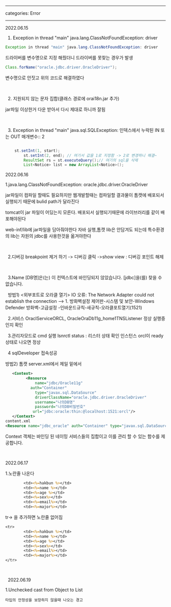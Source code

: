 ﻿---

categories: Error

---


2022.06.15

1. Exception in thread "main" java.lang.ClassNotFoundException: driver

```java
Exception in thread "main" java.lang.ClassNotFoundException: driver

```
드라이버를 변수명으로 지정 해줬더니 드라이버를 못찾는 경우가 발생
``` java
Class.forName("oracle.jdbc.driver.OracleDriver"); 
```
변수명으로 안짓고 위의 코드로 해결하였다

&nbsp;
&nbsp;

&nbsp;
2. 지원되지 않는 문자 집합(클래스 경로에 orai18n.jar 추가)

jar파일 이상한거 다운 받아서 다시 제대로 하니까 잘됨

&nbsp;
&nbsp;

&nbsp;
3. Exception in thread "main" java.sql.SQLException: 인덱스에서 누락된 IN 또는 OUT 매개변수:: 2

```java

	st.setInt(1, start);
		st.setInt(2, end); // 여기서 값을 1로 지정함 -> 2로 변경하니 해결~
 		ResultSet rs = st.executeQuery();// 여기의 sql을 삭제		
		List<Notice> list = new ArrayList<Notice>();

```


2022.06.16

1.java.lang.ClassNotFoundException: oracle.jdbc.driver.OracleDriver

jar파일이 컴파일 할때도 필요하지만 웹개발할때는 컴파일할 결과물이 톰캣에 배포되서 실행되기 때문에 bulid path가 달라진다 
&nbsp;

tomcat이 jar 파일이 어딨는지 모른다. 배포되서 실행되기때문에 라이브러리를 같이 배포해야된다
&nbsp;

web-inf/lib에 jar파일을 담아줘야한다 자바 실행,톰캣 lib은 안담겨도 되는데 특수환경의 lib는 자원의 jdbc를 사용한것을 옮겨야한다

&nbsp;

&nbsp;
2.디버깅 breakpoint 제거 하기
-> 디버깅 클릭 ->show view : 디버깅 포인트 해제

&nbsp;

&nbsp;
3.Name [DB명]은(는) 이 컨텍스트에 바인딩되지 않았습니다. [jdbc]을(를) 찾을 수 없습니다.

&nbsp;
방법1)
<외부포트로 오라클 열기>
IO 오류: The Network Adapter could not establish the connection
--> 1. 방화벽설정
   제어판-시스템 및 보안-Windows Defender 방화벽-고급설정
   -인바운드규칙-새규칙-오라클포트열기(1521)

   &nbsp;
   2.서비스 OraclServiceORCL, OracleOraDb11g_home1TNSListener
   정상 실행중인지 확인
   &nbsp;

   &nbsp;
   3.관리자모드로 cmd 실행
   lsnrctl status : 리스터 상태 확인
   인스턴스 orcl이 ready상태로 나오면 정상
   &nbsp;

   &nbsp;
   4 sqlDeveloper 접속성공
   &nbsp;



방법2)
 톰캣 server.xml에서 제일 밑에서 

```xml
   <Context>
         <Resource
             name="jdbc/Oracle11g"
           auth="Container"
             type="javax.sql.DataSource"
             driverClassName="oracle.jdbc.driver.OracleDriver"
             username="나의DB명"
             password="나의DB비밀번호"
            url="jdbc:oracle:thin:@localhost:1521:orcl"/>
   </Context>
content.xml
<Resource name="jdbc_oracle" auth="Container" type="javax.sql.DataSource" driverClassName="oracle.jdbc.driver.OracleDriver" loginTimeout="10" maxWait="5000"  
```

Context 객체는 바인딩 된 네이밍 서비스들의 집합이고 이를 관리 할 수 있는 함수를 제공합니다.
&nbsp;

&nbsp;


2022.06.17

1.노란줄 나온다


```jsp
		<td><%=hakbun %></td>
		<td><%=name %></td>
		<td><%=age %></td>
		<td><%=sex%></td>
		<td><%=email%></td>
		<td><%=major%></td>

```


tr-> 을 추가하면 노란줄 없어짐

```jsp
<tr>
		<td><%=hakbun %></td>
		<td><%=name %></td>
		<td><%=age %></td>
		<td><%=sex%></td>
		<td><%=email%></td>
		<td><%=major%></td>
</tr>
```
&nbsp;

&nbsp;
2022.06.19

1.Unchecked cast from Object to List<Notice>

    타입의 안정성을 보장하지 않을때 나오는 경고
